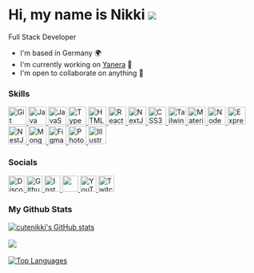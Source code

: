 Hi, my name is Nikki ![](https://user-images.githubusercontent.com/18350557/176309783-0785949b-9127-417c-8b55-ab5a4333674e.gif)
=
Full Stack Developer


* I'm based in Germany 🌍
* I'm currently working on [Yanera](http://link_following_soon) 🚀
* I'm open to collaborate on anything 🤝

### Skills

  <p align='left'>
        <a href='https://git-scm.com/' target='_blank' rel='noreferrer'>
          <img
            src='https://raw.githubusercontent.com/danielcranney/readme-generator/main/public/icons/skills/git-colored.svg'
            width='36'
            height='36'
            alt='Git'
          />
        </a>
        <a href='https://www.oracle.com/java/' target='_blank' rel='noreferrer'>
          <img
            src='https://raw.githubusercontent.com/danielcranney/readme-generator/main/public/icons/skills/java-colored.svg'
            width='36'
            height='36'
            alt='Java'
          />
        </a>
        <a href='https://developer.mozilla.org/en-US/docs/Web/JavaScript' target='_blank' rel='noreferrer'>
          <img
            src='https://raw.githubusercontent.com/danielcranney/readme-generator/main/public/icons/skills/javascript-colored.svg'
            width='36'
            height='36'
            alt='JavaScript'
          />
        </a>
        <a href='https://www.typescriptlang.org/' target='_blank' rel='noreferrer'>
          <img
            src='https://raw.githubusercontent.com/danielcranney/readme-generator/main/public/icons/skills/typescript-colored.svg'
            width='36'
            height='36'
            alt='TypeScript'
          />
        </a>
        <a href='https://developer.mozilla.org/en-US/docs/Glossary/HTML5' target='_blank' rel='noreferrer'>
          <img
            src='https://raw.githubusercontent.com/danielcranney/readme-generator/main/public/icons/skills/html5-colored.svg'
            width='36'
            height='36'
            alt='HTML5'
          />
        </a>
        <a href='https://reactjs.org/' target='_blank' rel='noreferrer'>
          <img
            src='https://raw.githubusercontent.com/danielcranney/readme-generator/main/public/icons/skills/react-colored.svg'
            width='36'
            height='36'
            alt='React'
          />
        </a>
        <a href='https://nextjs.org/docs' target='_blank' rel='noreferrer'>
          <img
            src='https://raw.githubusercontent.com/danielcranney/readme-generator/main/public/icons/skills/nextjs-colored-dark.svg'
            width='36'
            height='36'
            alt='NextJs'
          />
        </a>
        <a href='https://www.w3.org/TR/CSS/#css' target='_blank' rel='noreferrer'>
          <img
            src='https://raw.githubusercontent.com/danielcranney/readme-generator/main/public/icons/skills/css3-colored.svg'
            width='36'
            height='36'
            alt='CSS3'
          />
        </a>
        <a href='https://tailwindcss.com/' target='_blank' rel='noreferrer'>
          <img
            src='https://raw.githubusercontent.com/danielcranney/readme-generator/main/public/icons/skills/tailwindcss-colored.svg'
            width='36'
            height='36'
            alt='TailwindCSS'
          />
        </a>
        <a href='https://mui.com/' target='_blank' rel='noreferrer'>
          <img
            src='https://raw.githubusercontent.com/danielcranney/readme-generator/main/public/icons/skills/materialui-colored.svg'
            width='36'
            height='36'
            alt='Material UI'
          />
        </a>
        <a href='https://nodejs.org/en/' target='_blank' rel='noreferrer'>
          <img
            src='https://raw.githubusercontent.com/danielcranney/readme-generator/main/public/icons/skills/nodejs-colored.svg'
            width='36'
            height='36'
            alt='NodeJS'
          />
        </a>
        <a href='https://expressjs.com/' target='_blank' rel='noreferrer'>
          <img
            src='https://raw.githubusercontent.com/danielcranney/readme-generator/main/public/icons/skills/express-colored-dark.svg'
            width='36'
            height='36'
            alt='Express'
          />
        </a>
        <a href='https://docs.nestjs.com/' target='_blank' rel='noreferrer'>
          <img
            src='https://raw.githubusercontent.com/danielcranney/readme-generator/main/public/icons/skills/nestjs-colored.svg'
            width='36'
            height='36'
            alt='NestJS'
          />
        </a>
        <a href='https://www.mongodb.com/' target='_blank' rel='noreferrer'>
          <img
            src='https://raw.githubusercontent.com/danielcranney/readme-generator/main/public/icons/skills/mongodb-colored.svg'
            width='36'
            height='36'
            alt='MongoDB'
          />
        </a>
        <a href='https://www.figma.com/' target='_blank' rel='noreferrer'>
          <img
            src='https://raw.githubusercontent.com/danielcranney/readme-generator/main/public/icons/skills/figma-colored.svg'
            width='36'
            height='36'
            alt='Figma'
          />
        </a>
        <a href='https://www.adobe.com/uk/products/photoshop.html' target='_blank' rel='noreferrer'>
          <img
            src='https://raw.githubusercontent.com/danielcranney/readme-generator/main/public/icons/skills/photoshop-colored-dark.svg'
            width='36'
            height='36'
            alt='Photoshop'
          />
        </a>
        <a href='https://www.adobe.com/uk/products/illustrator.html' target='_blank' rel='noreferrer'>
          <img
            src='https://raw.githubusercontent.com/danielcranney/readme-generator/main/public/icons/skills/illustrator-colored-dark.svg'
            width='36'
            height='36'
            alt='Illustrator'
          />
        </a>
      </p>


### Socials

<p align='left'>
        <a href='https://discord.com/users/cutenikki' target='_blank' rel='noreferrer'>
          <img src='https://raw.githubusercontent.com/danielcranney/readme-generator/main/public/icons/socials/discord.svg' alt='Discord' width='32' height='32' />
        </a>
        <a href='https://www.github.com/cutenikki' target='_blank' rel='noreferrer'>
          <picture>
            <source
              media='(prefers-color-scheme: dark)'
              srcset='https://raw.githubusercontent.com/danielcranney/readme-generator/main/public/icons/socials/github-dark.svg'
            />
            <source
              media='(prefers-color-scheme: light)'
              srcset='https://raw.githubusercontent.com/danielcranney/readme-generator/main/public/icons/socials/github.svg'
            />
            <img src='https://raw.githubusercontent.com/danielcranney/readme-generator/main/public/icons/socials/github.svg' alt='Github' width='32' height='32' />
          </picture>
        </a>
        <a href='http://www.instagram.com/blushingnikki' target='_blank' rel='noreferrer'>
          <img src='https://raw.githubusercontent.com/danielcranney/readme-generator/main/public/icons/socials/instagram.svg' alt='Instagram' width='32' height='32' />
        </a>
        <a href='https://www.x.com/blushingnikki' target='_blank' rel='noreferrer'>
          <picture>
            <source
              media='(prefers-color-scheme: dark)'
              srcset='https://raw.githubusercontent.com/danielcranney/readme-generator/main/public/icons/socials/twitter-dark.svg'
            />
            <source
              media='(prefers-color-scheme: light)'
              srcset='https://raw.githubusercontent.com/danielcranney/readme-generator/main/public/icons/socials/twitter.svg'
            />
            <img src='https://raw.githubusercontent.com/danielcranney/readme-generator/main/public/icons/socials/twitter.svg' width='32' height='32' />
          </picture>
        </a>
        <a href='https://www.youtube.com/@CutestNikki' target='_blank' rel='noreferrer'>
          <img src='https://raw.githubusercontent.com/danielcranney/readme-generator/main/public/icons/socials/youtube.svg' alt='YouTube' width='32' height='32' />
        </a>
        <a href='https://www.twitch.tv/cutenikki' target='_blank' rel='noreferrer'>
          <img src='https://raw.githubusercontent.com/danielcranney/readme-generator/main/public/icons/socials/twitch.svg' alt='Twitch' width='32' height='32' />
        </a>
      </p>

### My Github Stats

<a href='http://www.github.com/cutenikki'>
  <img
    src='https://github-readme-stats.vercel.app/api?username=cutenikki&show_icons=true&hide=&count_private=true&title_color=ec4899&text_color=ffffff&icon_color=ec4899&bg_color=181824&hide_border=true&show_icons=true'
    alt="cutenikki's GitHub stats"
  />
</a>
<br><br />
<a href='http://www.github.com/cutenikki'>
  <img src='https://github-readme-streak-stats.herokuapp.com/?user=cutenikki&stroke=ffffff&background=181824&ring=ec4899&fire=ec4899&currStreakNum=ffffff&currStreakLabel=ec4899&sideNums=ffffff&sideLabels=ffffff&dates=ffffff&hide_border=true' />
</a>
<br><br />
<a href='https://github.com/cutenikki' align='left'>
  <img
    src='https://github-readme-stats.vercel.app/api/top-langs/?username=cutenikki&langs_count=10&title_color=ec4899&text_color=ffffff&icon_color=ec4899&bg_color=181824&hide_border=true&locale=en&custom_title=Top%20%Languages'
    alt='Top Languages'
  />
</a>
<br><br />
